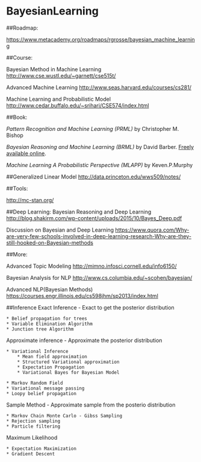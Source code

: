 # BayesianLearning


##Roadmap:

https://www.metacademy.org/roadmaps/rgrosse/bayesian_machine_learning

##Course:

Bayesian Method in Machine Learning
http://www.cse.wustl.edu/~garnett/cse515t/

Advanced Machine Learning
http://www.seas.harvard.edu/courses/cs281/

Machine Learning and Probabilistic Model
http://www.cedar.buffalo.edu/~srihari/CSE574/index.html

##Book:

*Pattern Recognition and Machine Learning (PRML)* by Christopher M. Bishop

*Bayesian Reasoning and Machine Learning (BRML)* by David Barber. [Freely available online](http://www.cs.ucl.ac.uk/staff/d.barber/brml/).

*Machine Learning A Probabilistic Perspective (MLAPP)* by Keven.P.Murphy

##Generalized Linear Model
http://data.princeton.edu/wws509/notes/

##Tools:

http://mc-stan.org/

##Deep Learning:
Bayesian Reasoning and Deep Learning
http://blog.shakirm.com/wp-content/uploads/2015/10/Bayes_Deep.pdf

Discussion on Bayesian and Deep Learning
https://www.quora.com/Why-are-very-few-schools-involved-in-deep-learning-research-Why-are-they-still-hooked-on-Bayesian-methods

##More:

Advanced Topic Modeling
http://mimno.infosci.cornell.edu/info6150/

Bayesian Analysis for NLP
http://www.cs.columbia.edu/~scohen/bayesian/

Advanced NLP(Bayesian Methods)
https://courses.engr.illinois.edu/cs598jhm/sp2013/index.html

##Inference
Exact Inference  - Exact to get the posterior distribution

	* Belief propagation for trees
	* Variable Elimination Algorithm
	* Junction tree Algorithm

Approximate inference - Approximate the posterior distribution

	* Variational Inference
		* Mean field approximation
		* Structured Variational approximation
		* Expectation Propagation
		* Variational Bayes for Bayesian Model

	* Markov Random Field
	* Variational message passing
	* Loopy belief propagation

Sample Method - Approximate sample from the posterio distribution

	* Markov Chain Monte Carlo - Gibss Sampling
	* Rejection sampling
	* Particle filtering

Maximum Likelihood

	* Expectation Maximization 
	* Gradient Descent


